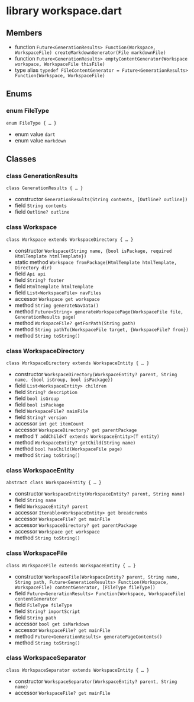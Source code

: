 # library workspace.dart

## Members

- function `Future<GenerationResults> Function(Workspace, WorkspaceFile) createMarkdownGenerator(File markdownFile)`
- function `Future<GenerationResults> emptyContentGenerator(Workspace workspace, WorkspaceFile thisFile)`
- type alias `typedef FileContentGenerator = Future<GenerationResults> Function(Workspace, WorkspaceFile)`

## Enums

### enum FileType

```
enum FileType { … }
```

- enum value `dart`
- enum value `markdown`

## Classes

### class GenerationResults

```
class GenerationResults { … }
```

- constructor `GenerationResults(String contents, [Outline? outline])`
- field `String contents`
- field `Outline? outline`

### class Workspace

```
class Workspace extends WorkspaceDirectory { … }
```

- constructor `Workspace(String name, {bool isPackage, required HtmlTemplate htmlTemplate})`
- static method `Workspace fromPackage(HtmlTemplate htmlTemplate, Directory dir)`
- field `Api api`
- field `String? footer`
- field `HtmlTemplate htmlTemplate`
- field `List<WorkspaceFile> navFiles`
- accessor `Workspace get workspace`
- method `String generateNavData()`
- method `Future<String> generateWorkspacePage(WorkspaceFile file, GenerationResults page)`
- method `WorkspaceFile? getForPath(String path)`
- method `String pathTo(WorkspaceFile target, {WorkspaceFile? from})`
- method `String toString()`

### class WorkspaceDirectory

```
class WorkspaceDirectory extends WorkspaceEntity { … }
```

- constructor `WorkspaceDirectory(WorkspaceEntity? parent, String name, {bool isGroup, bool isPackage})`
- field `List<WorkspaceEntity> children`
- field `String? description`
- field `bool isGroup`
- field `bool isPackage`
- field `WorkspaceFile? mainFile`
- field `String? version`
- accessor `int get itemCount`
- accessor `WorkspaceDirectory? get parentPackage`
- method `T addChild<T extends WorkspaceEntity>(T entity)`
- method `WorkspaceEntity? getChild(String name)`
- method `bool hasChild(WorkspaceFile page)`
- method `String toString()`

### class WorkspaceEntity

```
abstract class WorkspaceEntity { … }
```

- constructor `WorkspaceEntity(WorkspaceEntity? parent, String name)`
- field `String name`
- field `WorkspaceEntity? parent`
- accessor `Iterable<WorkspaceEntity> get breadcrumbs`
- accessor `WorkspaceFile? get mainFile`
- accessor `WorkspaceDirectory? get parentPackage`
- accessor `Workspace get workspace`
- method `String toString()`

### class WorkspaceFile

```
class WorkspaceFile extends WorkspaceEntity { … }
```

- constructor `WorkspaceFile(WorkspaceEntity? parent, String name, String path, Future<GenerationResults> Function(Workspace, WorkspaceFile) contentGenerator, [FileType fileType])`
- field `Future<GenerationResults> Function(Workspace, WorkspaceFile) contentGenerator`
- field `FileType fileType`
- field `String? importScript`
- field `String path`
- accessor `bool get isMarkdown`
- accessor `WorkspaceFile? get mainFile`
- method `Future<GenerationResults> generatePageContents()`
- method `String toString()`

### class WorkspaceSeparator

```
class WorkspaceSeparator extends WorkspaceEntity { … }
```

- constructor `WorkspaceSeparator(WorkspaceEntity? parent, String name)`
- accessor `WorkspaceFile? get mainFile`
